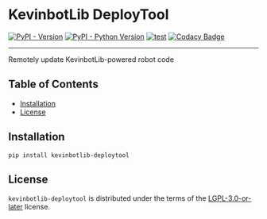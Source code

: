 # KevinbotLib DeployTool

[![PyPI - Version](https://img.shields.io/pypi/v/kevinbotlib-deploytool.svg)](https://pypi.org/project/kevinbotlib-deploytool)
[![PyPI - Python Version](https://img.shields.io/pypi/pyversions/kevinbotlib-deploytool.svg)](https://pypi.org/project/kevinbotlib-deploytool)
[![test](https://github.com/meowmeowahr/kevinbotlib-deploytool/actions/workflows/test.yml/badge.svg)](https://github.com/meowmeowahr/kevinbotlib-deploytool/actions/workflows/test.yml)
[![Codacy Badge](https://app.codacy.com/project/badge/Grade/6be6caaa88b040bc9d18171b6b079492)](https://app.codacy.com/gh/meowmeowahr/kevinbotlib-deploytool/dashboard?utm_source=gh&utm_medium=referral&utm_content=&utm_campaign=Badge_grade)

-----

Remotely update KevinbotLib-powered robot code

## Table of Contents

- [Installation](#installation)
- [License](#license)

## Installation

```console
pip install kevinbotlib-deploytool
```

## License

`kevinbotlib-deploytool` is distributed under the terms of the [LGPL-3.0-or-later](https://spdx.org/licenses/LGPL-3.0-or-later.html) license.
